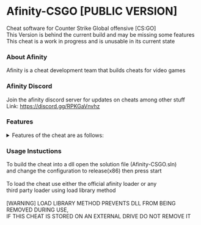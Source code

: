 # Afinity-CSGO [PUBLIC VERSION]
Cheat software for Counter Strike Global offensive [CS:GO]
<br>
This Version is behind the current build and may be missing some features
<br>
This cheat is a work in progress and is unusable in its current state

### About Afinity
Afinity is a cheat development team that builds cheats for video games
<br>

### Afinity Discord
Join the afinity discord server for updates on cheats among other stuff
<br>
Link: https://discord.gg/RPKGaVnvhz
<br>

### Features
<details>
<summary>Features of the cheat are as follows:</summary>
<br>
TODO
</details>

### Usage Instuctions
To build the cheat into a dll open the solution file (Afinity-CSGO.sln)
<br>
and change the configuration to release(x86) then press start
<br>
<br>
To load the cheat use either the official afinity loader or any
<br>
third party loader using load library method
<br>
<br>
[WARNING] LOAD LIBRARY METHOD PREVENTS DLL FROM BEING REMOVED DURING USE,
<br>
IF THIS CHEAT IS STORED ON AN EXTERNAL DRIVE DO NOT REMOVE IT
